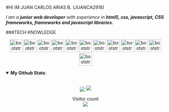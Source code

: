 #HI IM JUAN CARLOS ARIAS B. (JUANCA2918)

_I am a **junior web developer** with experience in **html5, css, javascript, CSS frameworks, frameworks and javascript libraries.**_

###TECH KNOWLEDGE

<p align="center">
<img src="https://devicon.dev/devicon.git/icons/html5/html5-original-wordmark.svg" alt="bootstrap" width="40" height="40"/>
<img src="https://devicon.dev/devicon.git/icons/css3/css3-original-wordmark.svg" alt="bootstrap" width="40" height="40"/>
<img src="https://devicon.dev/devicon.git/icons/bootstrap/bootstrap-plain-wordmark.svg" alt="bootstrap" width="40" height="40"/>
<img src="https://devicon.dev/devicon.git/icons/git/git-original-wordmark.svg" alt="bootstrap" width="40" height="40"/>
<img src="https://devicon.dev/devicon.git/icons/nodejs/nodejs-original-wordmark.svg" alt="bootstrap" width="40" height="40"/>
<img src="https://devicon.dev/devicon.git/icons/react/react-original-wordmark.svg" alt="bootstrap" width="40" height="40"/>
<img src="https://devicon.dev/devicon.git/icons/javascript/javascript-original.svg" alt="bootstrap" width="40" height="40"/>
<img src="https://devicon.dev/devicon.git/icons/postgresql/postgresql-original-wordmark.svg" alt="bootstrap" width="40" height="40"/>
<img src="https://devicon.dev/devicon.git/icons/jquery/jquery-original-wordmark.svg" alt="bootstrap" width="40" height="40"/>
<img src="https://devicon.dev/devicon.git/icons/wordpress/wordpress-original.svg" alt="bootstrap" width="40" height="40"/>
<img src="https://devicon.dev/devicon.git/icons/photoshop/photoshop-line.svg" alt="bootstrap" width="40" height="40"/>
<img src="https://devicon.dev/devicon.git/icons/express/express-original-wordmark.svg" alt="bootstrap" width="40" height="40"/>
</p>

<details open>
 <summary> <b>My Github Stats</b>: </summary>

<br>

<p align = "center">
  <img src = "https://github-readme-stats.vercel.app/api?username=juanca2918&show_icons=true&theme=radical&line_height=29&hide=stars&count_private=true" style="vertical-align:middle">
  <img src = "https://github-readme-stats-git-master.juanca2918.vercel.app/api/top-langs/?username=juanca2918&hide=html,SCSS,javascript,css,Objective-C&theme=tokyonight&layout=compact&count_private=true">
</p>

</details>


<p align="center">
  Visitor count<br>
  <img src="https://profile-counter.glitch.me/juanca2918/count.svg" />
</p>





